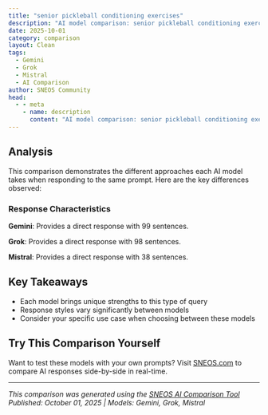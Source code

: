 ```yaml
---
title: "senior pickleball conditioning exercises"
description: "AI model comparison: senior pickleball conditioning exercises..."
date: 2025-10-01
category: comparison
layout: Clean
tags:
  - Gemini
  - Grok
  - Mistral
  - AI Comparison
author: SNEOS Community
head:
  - - meta
    - name: description
      content: "AI model comparison: senior pickleball conditioning exercises..."
---
```


<ChatComparison
  title="senior pickleball conditioning exercises"
  prompt="senior pickleball conditioning exercises"
  :responses='{"Gemini": "Okay, let\u0027s break down some effective conditioning exercises for senior pickleball players. It\u0027s important to emphasize **safety** and **gradual progression**. Before starting any new exercise program, consult with a doctor or physical therapist, especially if you have any pre-existing conditions.\n\n**Key Considerations for Seniors:**\n\n* **Warm-up:** A thorough warm-up is *essential* to prepare muscles and joints for activity and prevent injuries.\n* **Low Impact:** Prioritize exercises that are gentle on the joints.\n* **Balance:** Balance is critical for court agility and fall prevention.\n* **Core Strength:** A strong core supports posture, stability, and power generation.\n* **Agility \u0026 Quickness:** Focus on exercises that improve reaction time and the ability to change direction quickly.\n* **Flexibility:** Maintaining or improving flexibility helps prevent injuries and improves range of motion.\n* **Listen to Your Body:** Pain is a signal to stop. Don\u0027t push through pain.\n* **Cool-down:** A proper cool-down helps muscles recover and prevents stiffness.\n* **Hydration:** Stay hydrated before, during, and after exercising.\n\n**I. Warm-up (5-10 minutes):**\n\n* **Light Cardio:**\n * **Walking:** A brisk walk around the court or in place.\n * **Marching in place:** Lift knees high.\n * **Arm circles:** Forward and backward.\n * **Leg swings:** Gently swing legs forward and backward, and side to side (holding onto a chair for balance).\n* **Dynamic Stretching (gentle movement through a range of motion):**\n * **Torso twists:** Gentle twists from side to side.\n * **Shoulder shrugs:** Up and down, forward and backward circles.\n * **Neck rotations:** Slow and controlled circles.\n * **Ankle rotations:** Circular movements of the ankles.\n * **Wrist rotations:** Circular movements of the wrists.\n\n**II. Conditioning Exercises:**\n\n**A. Strength Training (2-3 times per week, with rest days in between):**\n\n* **Bodyweight Exercises (Good Starting Point):**\n * **Wall Push-ups:** Stand facing a wall, place hands on the wall at shoulder-width apart, and lean in, bending your elbows, then push back.\n * **Chair Squats:** Sit in a sturdy chair, then stand up and sit back down slowly. Use arms for assistance if needed. Focus on good form.\n * **Modified Plank:** On knees, with forearms on the ground, engage core muscles. Hold for 15-30 seconds. Progress to a full plank if able.\n * **Calf Raises:** Stand holding onto a chair, lift up onto your toes, then slowly lower back down.\n * **Bird Dog:** On hands and knees, extend one arm forward and the opposite leg backward simultaneously, maintaining balance.\n\n* **Resistance Band Exercises (Excellent for progressive overload):**\n * **Bicep Curls:** Stand on the band, holding the ends, and curl your arms up.\n * **Rows:** Sit on the floor with legs extended, loop the band around your feet, and pull back with your elbows.\n * **Lateral Walks:** Place the band around your ankles and take small steps sideways.\n * **Shoulder Abduction:** Stand on the band, holding the ends, and lift your arms out to the sides.\n * **Overhead Press:** Stand on the band, holding the ends at shoulder height and press upwards.\n\n* **Light Weight Training (If comfortable and with proper form):**\n * **Dumbbell Bicep Curls:** Use light dumbbells (1-3 lbs) to start.\n * **Dumbbell Rows:** Lean forward slightly, supporting yourself with one hand, and pull the dumbbell up towards your chest.\n * **Dumbbell Shoulder Press:** Sit or stand and press dumbbells overhead.\n * **Dumbbell Lateral Raises:** Stand and raise dumbbells out to the side, keeping a slight bend in your elbow.\n\n**Important Notes on Strength Training:**\n\n* **Start with fewer repetitions (8-10) and gradually increase as you get stronger.**\n* **Focus on proper form to avoid injury.**\n* **Use a weight or resistance that challenges you without compromising your form.**\n* **Rest 1-2 minutes between sets.**\n* **2-3 sets per exercise.**\n\n**B. Cardiovascular Exercise (3-5 times per week for 30-60 minutes):**\n\n* **Walking:** Brisk walking is excellent. Vary the pace.\n* **Cycling:** Stationary or outdoor cycling.\n* **Swimming:** Very low impact and great for overall fitness.\n* **Elliptical Trainer:** Provides a good cardio workout with minimal impact.\n* **Pickleball:** Playing pickleball itself is a great cardiovascular workout!\n\n**C. Agility \u0026 Quickness (2-3 times per week):**\n\n* **Shuttle Runs:** Set up cones in a line, and shuffle sideways between the cones as quickly as possible.\n* **Ladder Drills:** Use an agility ladder on the ground. Perform various footwork patterns, such as:\n * **Two feet in each square.**\n * **Icky Shuffle (one foot in, one foot out, alternating).**\n * **Lateral hops.**\n* **Cone Drills:** Set up cones in a diamond or star pattern and practice moving quickly between the cones using different footwork patterns (forward, backward, side-shuffles).\n* **Reaction Drills:** Have a partner call out directions (\u0022forward,\u0022 \u0022back,\u0022 \u0022left,\u0022 \u0022right\u0022) and react quickly to move in that direction.\n* **Shadow Pickleball:** Mimic pickleball movements (serving, volleying, dinking, overheads) without a ball, focusing on footwork and quick reactions.\n\n**D. Balance Training (Daily):**\n\n* **Single Leg Stance:** Stand on one leg, holding for 30 seconds. Use a chair or wall for support if needed. Progress by closing your eyes or using a balance board.\n* **Tandem Stance:** Place one foot directly in front of the other, heel to toe, and hold for 30 seconds.\n* **Heel-to-Toe Walk:** Walk in a straight line, placing the heel of one foot directly in front of the toes of the other foot.\n* **Balance Board/Wobble Board:** Use a balance board or wobble board to improve balance and stability.\n* **Tai Chi or Yoga:** These practices are excellent for improving balance and flexibility.\n\n**E. Flexibility \u0026 Stretching (Daily):**\n\n* **Hold each stretch for 20-30 seconds.**\n* **Breathe deeply and relax into the stretch.**\n* **Don\u0027t bounce or force the stretch.**\n* **Focus on major muscle groups used in pickleball:**\n * **Hamstring Stretch:** Sit on the floor with legs extended and reach for your toes.\n * **Quadriceps Stretch:** Stand and pull one foot towards your buttocks, holding onto a chair for balance if needed.\n * **Calf Stretch:** Lean against a wall with one leg extended back, keeping your heel on the ground.\n * **Shoulder Stretch:** Reach one arm across your body and pull it in with your other arm.\n * **Triceps Stretch:** Reach one arm overhead and bend your elbow, reaching down your back. Use your other hand to gently pull your elbow further down.\n * **Hip Flexor Stretch:** Kneel on one knee with the other foot forward and gently push your hips forward.\n * **Back Extension Stretch:** Gently arch your back while standing with hands placed on your lower back.\n * **Torso Twists:** Slowly twist from side to side, keeping your feet planted.\n\n**III. Cool-down (5-10 minutes):**\n\n* **Light Cardio:** Gradually slow down your activity.\n* **Static Stretching:** Hold each stretch for a longer duration (30-60 seconds). Focus on the same muscle groups as in the flexibility section.\n\n**Important Reminders:**\n\n* **Progress Gradually:** Don\u0027t try to do too much too soon. Increase the intensity, duration, or resistance of your workouts gradually.\n* **Listen to Your Body:** Pay attention to pain signals and stop if you feel any sharp or persistent pain.\n* **Stay Consistent:** Consistency is key to seeing results. Aim to exercise regularly.\n* **Make it Fun!** Find activities that you enjoy to make exercise more sustainable.\n* **Consider Working with a Professional:** A physical therapist or certified personal trainer can help you develop a personalized exercise program that is safe and effective for your needs.\n\nBy incorporating these conditioning exercises into your routine, you can improve your fitness, reduce your risk of injury, and enhance your performance on the pickleball court. Good luck!\n", "Grok": "Pickleball is a fantastic sport for seniors, combining elements of tennis, badminton, and ping-pong. It\u2019s less intense on the joints than many other sports, but it still requires good mobility, strength, balance, and endurance. Conditioning exercises can help seniors stay active, prevent injuries, and improve their game. Below are some effective conditioning exercises tailored for seniors playing pickleball. Always consult a doctor or physical therapist before starting a new exercise program, especially if you have pre-existing health conditions.\n\n### **Key Areas to Focus On for Pickleball**\n1. **Cardiovascular Endurance**: To keep up with the quick bursts of movement during rallies.\n2. **Strength**: For powerful shots and stability, especially in the legs, core, and upper body.\n3. **Agility and Mobility**: For quick lateral movements and court coverage.\n4. **Balance**: To prevent falls and maintain stability during dynamic play.\n5. **Flexibility**: To improve range of motion and reduce injury risk.\n\n---\n\n### **Senior Pickleball Conditioning Exercises**\n#### **Warm-Up (5-10 minutes)**\nAlways start with a warm-up to prepare your body for exercise and reduce the risk of injury.\n- **Marching in Place**: Lift knees to hip height for 1-2 minutes to increase heart rate.\n- **Arm Circles**: 30 seconds forward, 30 seconds backward to loosen shoulders.\n- **Gentle Side-to-Side Steps**: Mimic lateral court movements for 1-2 minutes.\n- **Ankle Rolls and Wrist Rotations**: To prepare joints for pickleball movements.\n\n---\n\n#### **1. Cardiovascular Endurance**\nPickleball involves short bursts of activity, so low-impact cardio is ideal for seniors.\n- **Brisk Walking or Light Jogging**: 15-20 minutes, 3-4 times a week. If walking outdoors isn\u2019t possible, use a treadmill or march in place at home.\n- **Stationary Cycling**: 10-15 minutes at a moderate pace to build endurance without stressing the knees.\n- **Water Walking (if accessible)**: Walk in a pool for 20 minutes to improve cardio while being gentle on joints.\n\n**Tip**: Aim for 150 minutes of moderate-intensity aerobic activity per week, as recommended by the American Heart Association for seniors.\n\n---\n\n#### **2. Strength Training**\nStrengthening key muscle groups improves paddle control, shot power, and stability.\n- **Bodyweight Squats (or Chair Squats)**:\n - Stand with feet shoulder-width apart.\n - Lower your body as if sitting into a chair, keeping knees behind toes.\n - Do 2 sets of 10-12 reps. Hold onto a chair for support if needed.\n - **Benefit**: Strengthens legs for court movement and lunging.\n- **Wall Push-Ups**:\n - Stand facing a wall, place hands shoulder-width apart at chest height.\n - Lean forward, bending elbows, then push back to starting position.\n - Do 2 sets of 10-12 reps.\n - **Benefit**: Strengthens chest, shoulders, and arms for paddle swings.\n- **Seated or Standing Dumbbell Rows (use light weights or water bottles)**:\n - Hold a weight in each hand, bend forward slightly, and pull elbows back as if rowing.\n - Do 2 sets of 10-12 reps per side.\n - **Benefit**: Strengthens back and shoulders for better paddle control.\n- **Core Plank (Modified on Knees if Needed)**:\n - Hold a plank position for 15-30 seconds, keeping your back straight.\n - Rest and repeat 2-3 times.\n - **Benefit**: Strengthens core for stability during dynamic movements.\n\n**Tip**: Use light weights (2-5 lbs) or resistance bands to avoid strain. Focus on proper form over heavy lifting.\n\n---\n\n#### **3. Agility and Mobility**\nPickleball requires quick direction changes and lateral movement.\n- **Side Steps with Arm Swings**:\n - Step side to side for 30-60 seconds, mimicking court movement, while swinging arms to simulate paddle swings.\n - Rest and repeat 2-3 times.\n - **Benefit**: Improves lateral agility and coordination.\n- **Step-Ups (Using a Low Step or Sturdy Surface)**:\n - Step up with one foot, then the other, and step down.\n - Do 10-12 reps per leg for 2 sets. Hold onto a railing for balance if needed.\n - **Benefit**: Builds leg strength and coordination for quick movements.\n- **Heel-to-Toe Walk**:\n - Walk in a straight line, placing the heel of one foot directly in front of the toes of the other foot, for 20 steps.\n - Use a wall for support if needed.\n - **Benefit**: Enhances balance and coordination.\n\n---\n\n#### **4. Balance Training**\nGood balance is critical to prevent falls on the court.\n- **Single-Leg Stand (with Support if Needed)**:\n - Stand on one leg, holding onto a chair or wall for balance, for 10-30 seconds.\n - Switch legs and repeat 2-3 times per side.\n - **Benefit**: Improves stability for quick pivots and lunges.\n- **Tai Chi or Gentle Yoga Poses**:\n - Practice poses like Tree Pose (with support) or Warrior II for 5-10 minutes.\n - **Benefit**: Enhances balance and mindfulness, which helps with court awareness.\n- **Tandem Stance**:\n - Place one foot directly in front of the other (heel to toe) and hold for 10-20 seconds.\n - Switch feet and repeat.\n - **Benefit**: Challenges balance in a controlled way.\n\n---\n\n#### **5. Flexibility and Stretching**\nStretching helps maintain range of motion and reduces muscle tightness after playing.\n- **Hamstring Stretch**:\n - Sit on a chair, extend one leg straight, and reach toward your toes. Hold for 20-30 seconds per leg.\n - **Benefit**: Loosens hamstrings for better lunging and bending.\n- **Shoulder and Chest Stretch**:\n - Clasp hands behind your back and gently lift arms to feel a stretch in your chest. Hold for 20-30 seconds.\n - **Benefit**: Improves shoulder mobility for paddle swings.\n- **Calf Stretch**:\n - Stand facing a wall, place one foot behind the other, and lean forward to stretch the back leg\u2019s calf. Hold for 20-30 seconds per side.\n - **Benefit**: Prevents calf tightness from quick court movements.\n- **Hip Flexor Stretch**:\n - Stand with one foot forward in a lunge position, gently push hips forward to stretch the back leg\u2019s hip flexor. Hold for 20-30 seconds per side.\n - **Benefit**: Improves hip mobility for lateral movements.\n\n**Tip**: Stretch after exercise when muscles are warm, and never force a stretch beyond mild discomfort.\n\n---\n\n### **Pickleball-Specific Drills for Seniors**\n- **Shadow Pickleball**: Practice court movements without a ball. Move side to side, forward, and backward as if playing a point for 1-2 minutes. Rest and repeat 2-3 times.\n- **Paddle Taps**: Lightly tap a ball against your paddle while standing in place to improve hand-eye coordination. Do this for 30-60 seconds per session.\n- **Slow-Motion Volleys**: Pair with a partner and hit the ball back and forth at a slow pace to practice control and reaction time without overexerting.\n\n---\n\n### **General Tips for Seniors**\n- **Start Slow**: If you\u2019re new to exercise or pickleball, begin with shorter sessions and lower intensity, gradually increasing as you build strength and endurance.\n- **Stay Hydrated**: Drink water before, during, and after exercise or play, especially in warm weather.\n- **Use Proper Gear**: Wear supportive shoes with good grip for court safety, and use a lightweight paddle to avoid arm strain.\n- **Rest and Recover**: Allow time for recovery between pickleball sessions or workouts to prevent overuse injuries. Incorporate rest days or light stretching days.\n- **Listen to Your Body**: Stop if you feel pain (beyond mild muscle fatigue) and consult a healthcare provider if needed.\n\n---\n\n### **Sample Weekly Conditioning Plan for Senior Pickleball Players**\n- **Monday**: Cardio (15-20 min brisk walking) \u002B Strength (squats, wall push-ups, 2 sets)\n- **Tuesday**: Balance (single-leg stand, tandem stance) \u002B Flexibility (full-body stretching, 10 min)\n- **Wednesday**: Rest or light pickleball drills (shadow pickleball, paddle taps)\n- **Thursday**: Cardio (10-15 min stationary cycling) \u002B Strength (dumbbell rows, core plank, 2 sets)\n- **Friday**: Agility (side steps, step-ups) \u002B Flexibility (stretching, 10 min)\n- **Saturday**: Play pickleball or do light drills with a partner\n- **Sunday**: Rest or gentle yoga/Tai Chi (5-10 min)\n\n---\n\nBy incorporating these exercises into your routine, you can enhance your pickleball performance, stay active, and reduce the risk of injury. Consistency is key\u2014aim for 2-3 sessions of conditioning per week alongside playing pickleball. Have fun on the court! \uD83C\uDFD3", "Mistral": "Senior pickleball players can benefit greatly from conditioning exercises that improve strength, flexibility, balance, and cardiovascular health. Here are some exercises tailored for seniors to enhance their pickleball performance:\n\n### 1. **Warm-Up Exercises**\n- **Dynamic Stretching:** Arm circles, leg swings, and hip rotations to loosen up the joints.\n- **Light Jogging:** A gentle jog around the court to get the heart rate up.\n- **Jumping Jacks:** Low-impact jumping jacks to warm up the whole body.\n\n### 2. **Strength Training**\n- **Squats:** Stand with feet shoulder-width apart and slowly lower your body as if sitting in a chair, then stand back up.\n- **Lunges:** Step forward with one foot, lower your hips until both knees are bent at about a 90-degree angle, then push through the heel of your front foot to return to the starting position.\n- **Push-Ups:** Start on your knees or against a wall if full push-ups are too challenging.\n- **Planks:** Lie face down with your forearms on the ground and your body in a straight line. Hold this position for 20-30 seconds.\n- **Bicep Curls:** Use light dumbbells or resistance bands to perform bicep curls.\n\n### 3. **Flexibility Exercises**\n- **Hamstring Stretches:** Sit on the ground with one leg extended and the other bent. Reach towards the extended leg.\n- **Calf Stretches:** Stand facing a wall, place your hands on the wall, and extend one leg behind you, keeping the heel on the ground.\n- **Shoulder Stretches:** Cross one arm over your chest and use the other arm to gently pull it closer to your chest.\n- **Hip Stretches:** Lie on your back, bring one knee to your chest, and gently pull it towards you.\n\n### 4. **Balance Exercises**\n- **Single-Leg Stand:** Stand on one leg for 10-15 seconds, then switch legs.\n- **Heel-to-Toe Walk:** Walk in a straight line, placing the heel of one foot in front of the toes of the other foot.\n- **Tai Chi:** Gentle, flowing movements that improve balance and coordination.\n\n### 5. **Cardiovascular Exercises**\n- **Brisk Walking:** Aim for 20-30 minutes of brisk walking, 3-5 times a week.\n- **Cycling:** Stationary or outdoor cycling at a moderate pace.\n- **Swimming:** Low-impact and great for overall fitness.\n\n### 6. **Pickleball-Specific Drills**\n- **Footwork Drills:** Practice quick steps, side shuffles, and backpedaling to improve agility.\n- **Volley Practice:** Stand at the net and practice volleys to improve hand-eye coordination and reaction time.\n- **Serve Practice:** Focus on serving technique and consistency.\n\n### 7. **Cool-Down Exercises**\n- **Static Stretching:** Hold stretches for 20-30 seconds to cool down the muscles.\n- **Deep Breathing:** Take slow, deep breaths to lower your heart rate and relax your body.\n\n### Tips for Seniors:\n- **Listen to Your Body:** If an exercise causes pain, stop and consult a healthcare provider.\n- **Stay Hydrated:** Drink plenty of water before, during, and after exercise.\n- **Wear Proper Footwear:** Ensure you have supportive and comfortable shoes.\n- **Consult a Professional:** Consider working with a physical therapist or fitness trainer who specializes in senior fitness.\n\nBy incorporating these exercises into your routine, you can improve your pickleball performance and overall fitness, while reducing the risk of injury."}' 
  published-date="17:42"
/>

## Analysis

This comparison demonstrates the different approaches each AI model takes when responding to the same prompt. Here are the key differences observed:

### Response Characteristics

**Gemini**: Provides a direct response with 99 sentences. 

**Grok**: Provides a direct response with 98 sentences. 

**Mistral**: Provides a direct response with 38 sentences. 

## Key Takeaways

- Each model brings unique strengths to this type of query
- Response styles vary significantly between models
- Consider your specific use case when choosing between these models

## Try This Comparison Yourself

Want to test these models with your own prompts? Visit [SNEOS.com](https://sneos.com) to compare AI responses side-by-side in real-time.

---

*This comparison was generated using the [SNEOS AI Comparison Tool](https://sneos.com)*
*Published: October 01, 2025 | Models: Gemini, Grok, Mistral*
